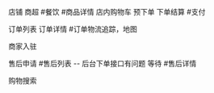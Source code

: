 店铺
商超
#餐饮
#商品详情
店内购物车
预下单
下单结算
#支付

订单列表
订单详情
#订单物流追踪，地图

商家入驻

售后申请
#售后列表       --  后台下单接口有问题 等待
#售后详情






购物搜索












